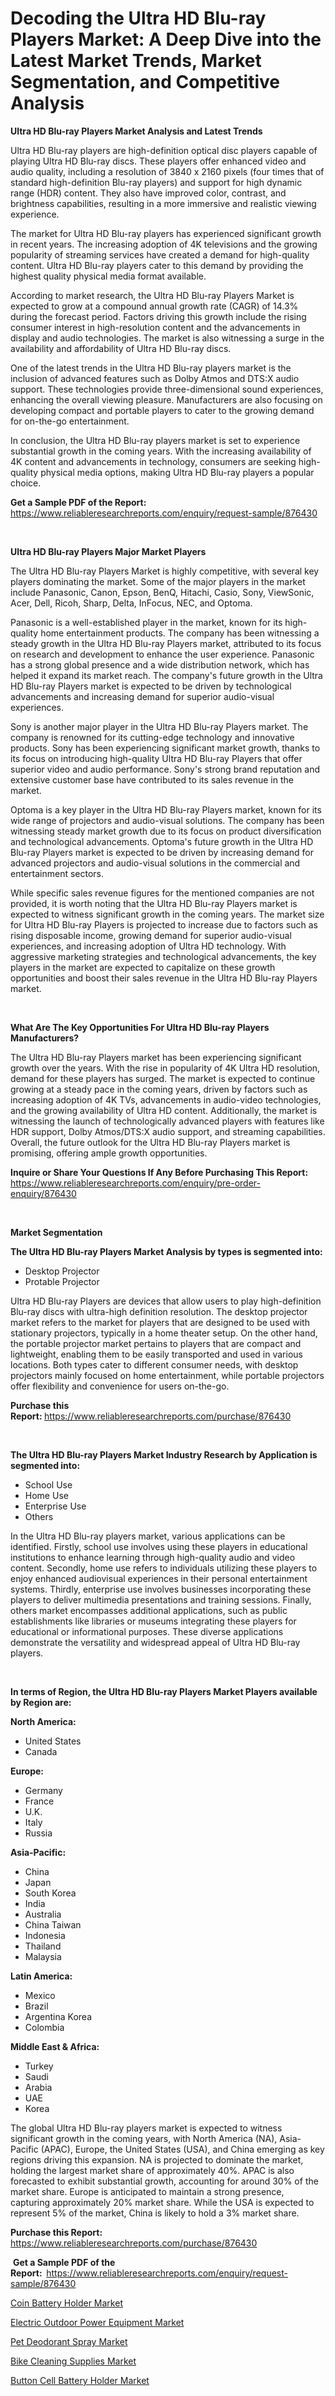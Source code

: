 <p><h1>Decoding the Ultra HD Blu-ray Players Market: A Deep Dive into the Latest Market Trends, Market Segmentation, and Competitive Analysis</h1></p><p><strong>Ultra HD Blu-ray Players Market Analysis and Latest Trends</strong></p>
<p><p>Ultra HD Blu-ray players are high-definition optical disc players capable of playing Ultra HD Blu-ray discs. These players offer enhanced video and audio quality, including a resolution of 3840 x 2160 pixels (four times that of standard high-definition Blu-ray players) and support for high dynamic range (HDR) content. They also have improved color, contrast, and brightness capabilities, resulting in a more immersive and realistic viewing experience.</p><p>The market for Ultra HD Blu-ray players has experienced significant growth in recent years. The increasing adoption of 4K televisions and the growing popularity of streaming services have created a demand for high-quality content. Ultra HD Blu-ray players cater to this demand by providing the highest quality physical media format available.</p><p>According to market research, the Ultra HD Blu-ray Players Market is expected to grow at a compound annual growth rate (CAGR) of 14.3% during the forecast period. Factors driving this growth include the rising consumer interest in high-resolution content and the advancements in display and audio technologies. The market is also witnessing a surge in the availability and affordability of Ultra HD Blu-ray discs.</p><p>One of the latest trends in the Ultra HD Blu-ray players market is the inclusion of advanced features such as Dolby Atmos and DTS:X audio support. These technologies provide three-dimensional sound experiences, enhancing the overall viewing pleasure. Manufacturers are also focusing on developing compact and portable players to cater to the growing demand for on-the-go entertainment.</p><p>In conclusion, the Ultra HD Blu-ray players market is set to experience substantial growth in the coming years. With the increasing availability of 4K content and advancements in technology, consumers are seeking high-quality physical media options, making Ultra HD Blu-ray players a popular choice.</p></p>
<p><strong>Get a Sample PDF of the Report:&nbsp;</strong> <a href="https://www.reliableresearchreports.com/enquiry/request-sample/876430">https://www.reliableresearchreports.com/enquiry/request-sample/876430</a></p>
<p>&nbsp;</p>
<p><strong>Ultra HD Blu-ray Players Major Market Players</strong></p>
<p><p>The Ultra HD Blu-ray Players Market is highly competitive, with several key players dominating the market. Some of the major players in the market include Panasonic, Canon, Epson, BenQ, Hitachi, Casio, Sony, ViewSonic, Acer, Dell, Ricoh, Sharp, Delta, InFocus, NEC, and Optoma.</p><p>Panasonic is a well-established player in the market, known for its high-quality home entertainment products. The company has been witnessing a steady growth in the Ultra HD Blu-ray Players market, attributed to its focus on research and development to enhance the user experience. Panasonic has a strong global presence and a wide distribution network, which has helped it expand its market reach. The company's future growth in the Ultra HD Blu-ray Players market is expected to be driven by technological advancements and increasing demand for superior audio-visual experiences.</p><p>Sony is another major player in the Ultra HD Blu-ray Players market. The company is renowned for its cutting-edge technology and innovative products. Sony has been experiencing significant market growth, thanks to its focus on introducing high-quality Ultra HD Blu-ray Players that offer superior video and audio performance. Sony's strong brand reputation and extensive customer base have contributed to its sales revenue in the market.</p><p>Optoma is a key player in the Ultra HD Blu-ray Players market, known for its wide range of projectors and audio-visual solutions. The company has been witnessing steady market growth due to its focus on product diversification and technological advancements. Optoma's future growth in the Ultra HD Blu-ray Players market is expected to be driven by increasing demand for advanced projectors and audio-visual solutions in the commercial and entertainment sectors.</p><p>While specific sales revenue figures for the mentioned companies are not provided, it is worth noting that the Ultra HD Blu-ray Players market is expected to witness significant growth in the coming years. The market size for Ultra HD Blu-ray Players is projected to increase due to factors such as rising disposable income, growing demand for superior audio-visual experiences, and increasing adoption of Ultra HD technology. With aggressive marketing strategies and technological advancements, the key players in the market are expected to capitalize on these growth opportunities and boost their sales revenue in the Ultra HD Blu-ray Players market.</p></p>
<p>&nbsp;</p>
<p><strong>What Are The Key Opportunities For Ultra HD Blu-ray Players Manufacturers?</strong></p>
<p><p>The Ultra HD Blu-ray Players market has been experiencing significant growth over the years. With the rise in popularity of 4K Ultra HD resolution, demand for these players has surged. The market is expected to continue growing at a steady pace in the coming years, driven by factors such as increasing adoption of 4K TVs, advancements in audio-video technologies, and the growing availability of Ultra HD content. Additionally, the market is witnessing the launch of technologically advanced players with features like HDR support, Dolby Atmos/DTS:X audio support, and streaming capabilities. Overall, the future outlook for the Ultra HD Blu-ray Players market is promising, offering ample growth opportunities.</p></p>
<p><strong>Inquire or Share Your Questions If Any Before Purchasing This Report:</strong> <a href="https://www.reliableresearchreports.com/enquiry/pre-order-enquiry/876430">https://www.reliableresearchreports.com/enquiry/pre-order-enquiry/876430</a></p>
<p>&nbsp;</p>
<p><strong>Market Segmentation</strong></p>
<p><strong>The Ultra HD Blu-ray Players Market Analysis by types is segmented into:</strong></p>
<p><ul><li>Desktop Projector</li><li>Protable Projector</li></ul></p>
<p><p>Ultra HD Blu-ray Players are devices that allow users to play high-definition Blu-ray discs with ultra-high definition resolution. The desktop projector market refers to the market for players that are designed to be used with stationary projectors, typically in a home theater setup. On the other hand, the portable projector market pertains to players that are compact and lightweight, enabling them to be easily transported and used in various locations. Both types cater to different consumer needs, with desktop projectors mainly focused on home entertainment, while portable projectors offer flexibility and convenience for users on-the-go.</p></p>
<p><strong>Purchase this Report:&nbsp;</strong><a href="https://www.reliableresearchreports.com/purchase/876430">https://www.reliableresearchreports.com/purchase/876430</a></p>
<p>&nbsp;</p>
<p><strong>The Ultra HD Blu-ray Players Market Industry Research by Application is segmented into:</strong></p>
<p><ul><li>School Use</li><li>Home Use</li><li>Enterprise Use</li><li>Others</li></ul></p>
<p><p>In the Ultra HD Blu-ray players market, various applications can be identified. Firstly, school use involves using these players in educational institutions to enhance learning through high-quality audio and video content. Secondly, home use refers to individuals utilizing these players to enjoy enhanced audiovisual experiences in their personal entertainment systems. Thirdly, enterprise use involves businesses incorporating these players to deliver multimedia presentations and training sessions. Finally, others market encompasses additional applications, such as public establishments like libraries or museums integrating these players for educational or informational purposes. These diverse applications demonstrate the versatility and widespread appeal of Ultra HD Blu-ray players.</p></p>
<p>&nbsp;</p>
<p><strong>In terms of Region, the Ultra HD Blu-ray Players Market Players available by Region are:</strong></p>
<p>
    <p> <strong> North America: </strong>
        <ul>
            <li>United States</li>
            <li>Canada</li>
        </ul>
        </p> 
    <p> <strong> Europe: </strong>
        <ul>
            <li>Germany</li>
            <li>France</li>
            <li>U.K.</li>
            <li>Italy</li>
            <li>Russia</li>
        </ul>
        </p> 
    <p> <strong> Asia-Pacific: </strong>
        <ul>
            <li>China</li>
            <li>Japan</li>
            <li>South Korea</li>
            <li>India</li>
            <li>Australia</li>
            <li>China Taiwan</li>
            <li>Indonesia</li>
            <li>Thailand</li>
            <li>Malaysia</li>
        </ul>
        </p> 
    <p> <strong> Latin America: </strong>
        <ul>
            <li>Mexico</li>
            <li>Brazil</li>
            <li>Argentina Korea</li>
            <li>Colombia</li>
        </ul>
        </p> 
    <p> <strong> Middle East & Africa: </strong>
        <ul>
            <li>Turkey</li>
            <li>Saudi</li>
            <li>Arabia</li>
            <li>UAE</li>
            <li>Korea</li>
        </ul>
    </p>
    </p>
<p><p>The global Ultra HD Blu-ray players market is expected to witness significant growth in the coming years, with North America (NA), Asia-Pacific (APAC), Europe, the United States (USA), and China emerging as key regions driving this expansion. NA is projected to dominate the market, holding the largest market share of approximately 40%. APAC is also forecasted to exhibit substantial growth, accounting for around 30% of the market share. Europe is anticipated to maintain a strong presence, capturing approximately 20% market share. While the USA is expected to represent 5% of the market, China is likely to hold a 3% market share.</p></p>
<p><strong>Purchase this Report: </strong><a href="https://www.reliableresearchreports.com/purchase/876430">https://www.reliableresearchreports.com/purchase/876430</a></p>
<p>&nbsp;<strong>Get a Sample PDF of the Report:&nbsp;&nbsp;</strong><a href="https://www.reliableresearchreports.com/enquiry/request-sample/876430">https://www.reliableresearchreports.com/enquiry/request-sample/876430</a></p>
<p><strong></strong></p>
<p><p><a href="https://medium.com/@luciushaley2023/coin-battery-holder-market-insights-into-market-cagr-market-trends-and-growth-strategies-5904f4a90cb8">Coin Battery Holder Market</a></p><p><a href="https://medium.com/@marianmraz_72126/electric-outdoor-power-equipment-market-share-evolution-and-market-growth-trends-2024-2031-0a3741aed762">Electric Outdoor Power Equipment Market</a></p><p><a href="https://medium.com/@marianmraz_72126/pet-deodorant-spray-market-competitive-analysis-market-trends-and-forecast-to-2031-74ab82edb8da">Pet Deodorant Spray Market</a></p><p><a href="https://medium.com/@marianmraz_72126/bike-cleaning-supplies-market-share-evolution-and-market-growth-trends-2024-2031-c2281a085d11">Bike Cleaning Supplies Market</a></p><p><a href="https://medium.com/@luciushaley2023/button-cell-battery-holder-market-analysis-its-cagr-market-segmentation-and-global-industry-821a0e6d63bd">Button Cell Battery Holder Market</a></p></p>